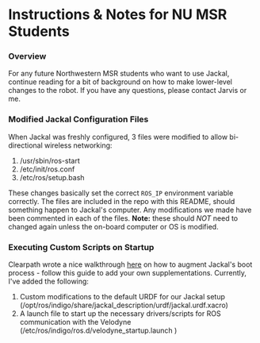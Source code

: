 Instructions & Notes for NU MSR Students
==============
### Overview
For any future Northwestern MSR students who want to use Jackal, continue reading for a bit of background on how to make lower-level changes to the robot. If you have any questions, please contact Jarvis or me.

### Modified Jackal Configuration Files
When Jackal was freshly configured, 3 files were modified to allow bi-directional wireless networking:

1. /usr/sbin/ros-start
2. /etc/init/ros.conf
3. /etc/ros/setup.bash

These changes basically set the correct `ROS_IP` environment variable correctly. The files are included in the repo with this README, should something happen to Jackal's computer. Any modifications we made have been commented in each of the files. **Note:** these should *NOT* need to changed again unless the on-board computer or OS is modified.

### Executing Custom Scripts on Startup
Clearpath wrote a nice walkthrough [here][1] on how to augment Jackal's boot process - follow this guide to add your own supplementations. Currently, I've added the following:

1. Custom modifications to the default URDF for our Jackal setup (/opt/ros/indigo/share/jackal_description/urdf/jackal.urdf.xacro)
2. A launch file to start up the necessary drivers/scripts for ROS communication with the Velodyne (/etc/ros/indigo/ros.d/velodyne_startup.launch )

<!-- Links -->
[1]: https://www.clearpathrobotics.com/assets/guides/jackal/startup.html
